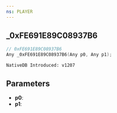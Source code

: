 ```yaml
---
ns: PLAYER
---
```

## _0xFE691E89C08937B6

```c
// 0xFE691E89C08937B6
Any _0xFE691E89C08937B6(Any p0, Any p1);
```

```
NativeDB Introduced: v1207
```

## Parameters
* **p0**:
* **p1**:

